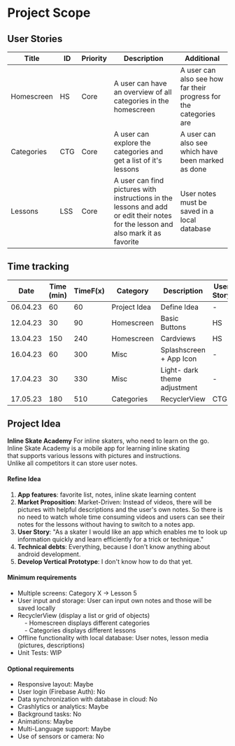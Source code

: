 # Project Scope
## User Stories
| Title      | ID  | Priority | Description                                                                                                                       | Additional                                                        |
| ---------- | --- | -------- | --------------------------------------------------------------------------------------------------------------------------------- | ----------------------------------------------------------------- |
| Homescreen   | HS  | Core     | A user can have an overview of all categories in the homescreen                                                              | A user can also see how far their progress for the categories are |
| Categories | CTG | Core     | A user can explore the categories and get a list of it's lessons                                                                  | A user can also see which have been marked as done                |
| Lessons    | LSS | Core     | A user can find pictures with instructions in the lessons and add or edit their notes for the lesson and also mark it as favorite | User notes must be saved in a local database                      |

## Time tracking

| Date     | Time (min) | TimeF(x) | Category     | Description                  | User Story |
|----------|------------|----------|--------------|------------------------------|------------|
| 06.04.23 | 60         | 60       | Project Idea | Define Idea                  | -          |
| 12.04.23 | 30         | 90       | Homescreen   | Basic Buttons                | HS         |
| 13.04.23 | 150        | 240      | Homescreen   | Cardviews                    | HS         |
| 16.04.23 | 60         | 300      | Misc         | Splashscreen + App Icon      | -          |
| 17.04.23 | 30         | 330      | Misc         | Light- dark theme adjustment | -          |
| 17.05.23 | 180        | 510      | Categories   | RecyclerView                 | CTG        |

## Project Idea
**Inline Skate Academy**
For inline skaters, who need to learn on the go.  
Inline Skate Academy is a mobile app for learning inline skating  
that supports various lessons with pictures and instructions.  
Unlike all competitors it can store user notes.
#### Refine Idea
1. **App features**: favorite list, notes, inline skate learning content
2. **Market Proposition**: Market-Driven: Instead of videos, there will be pictures with helpful descriptions and the user's own notes. So there is no need to watch whole time consuming videos and users can see their notes for the lessons without having to switch to a notes app.
3. **User Story**: "As a skater I would like an app which enables me to look up information quickly and learn efficiently for a trick or technique."
4. **Technical debts**: Everything, because I don't know anything about android development.
5. **Develop Vertical Prototype**: I don't know how to do that yet.
#### Minimum requirements
- Multiple screens: Category X -> Lesson 5
- User input and storage: User can input own notes and those will be saved locally
- RecyclerView (display a list or grid of objects)  
    - Homescreen displays different categories  
    - Categories displays different lessons
- Offline functionality with local database: User notes, lesson media (pictures, descriptions)
- Unit Tests: WIP
#### Optional requirements
- Responsive layout: Maybe
- User login (Firebase Auth): No
- Data synchronization with database in cloud: No
- Crashlytics or analytics: Maybe
- Background tasks: No
- Animations: Maybe
- Multi-Language support: Maybe
- Use of sensors or camera: No